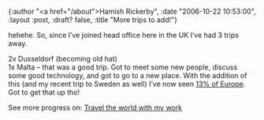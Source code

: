 {:author "<a href=\"/about\">Hamish Rickerby</a>", :date "2006-10-22 10:53:00", :layout :post, :draft? false, :title "More trips to add!"}

<div><div><p>hehehe.  So, since I&#8217;ve joined head office here in the UK I&#8217;ve had 3 trips away.</p>	<p>2x Dusseldorf (becoming old hat)<br />1x Malta &#8211; that was a good trip.  Got to meet some new people, discuss some good technology, and got to go to a new place.  With the addition of this (and my recent trip to Sweden as well) I&#8217;ve now seen <a href="http://www.listsofbests.com/list/7915/compare/rickerbh">13% of Europe</a>.  Got to get that up tho!</p></div><div>See more progress on: <a href="http://www.43things.com/people/progress/rickerbh?on=1997535">Travel the world with my work</a></div></div>
